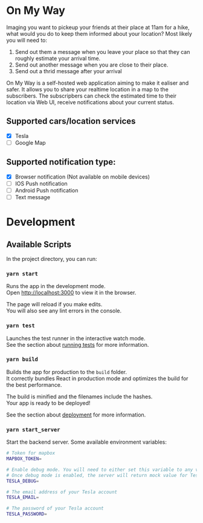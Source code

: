 # On My Way

Imaging you want to pickeup your friends at their place at 11am for a hike, what would you do to keep them informed about your location? Most likely you will need to:

1. Send out them a message when you leave your place so that they can roughly estimate your arrival time.
2. Send out another message when you are close to their place.
3. Send out a thrid message after your arrival

On My Way is a self-hosted web application aiming to make it ealiser and safer. It allows you to share your realtime location in a map to the subscribers. The subscripbers can check the estimated time to their location via Web UI, receive notifications about your current status.


## Supported cars/location services
-  [X] Tesla
- [ ] Google Map

## Supported notification type:
- [X] Browser notification (Not available on mobile devices)
- [ ] IOS Push notification
- [ ] Android Push notification
- [ ] Text message

# Development

## Available Scripts

In the project directory, you can run:

### `yarn start`

Runs the app in the development mode.\
Open [http://localhost:3000](http://localhost:3000) to view it in the browser.

The page will reload if you make edits.\
You will also see any lint errors in the console.

### `yarn test`

Launches the test runner in the interactive watch mode.\
See the section about [running tests](https://facebook.github.io/create-react-app/docs/running-tests) for more information.

### `yarn build`

Builds the app for production to the `build` folder.\
It correctly bundles React in production mode and optimizes the build for the best performance.

The build is minified and the filenames include the hashes.\
Your app is ready to be deployed!

See the section about [deployment](https://facebook.github.io/create-react-app/docs/deployment) for more information.

### `yarn start_server`

Start the backend server. Some available environment variables:

``` bash
# Token for mapbox
MAPBOX_TOKEN=

# Enable debug mode. You will need to either set this variable to any value or set both TESLA_EMAIL and TESLA_PASSWORD.
# Once debug mode is enabled, the server will return mock value for Tesla API.
TESLA_DEBUG=

# The email address of your Tesla account
TESLA_EMAIL=

# The password of your Tesla account
TESLA_PASSWORD=
```

